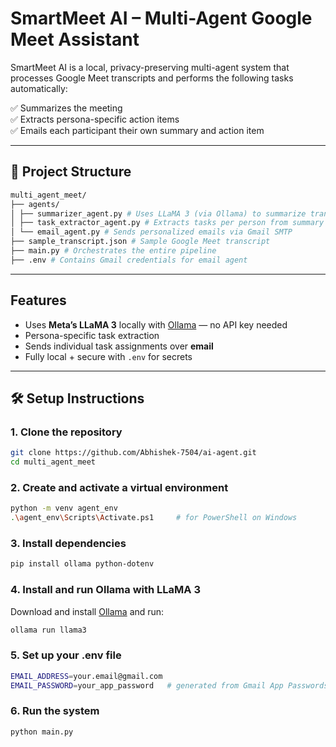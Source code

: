 # SmartMeet AI – Multi-Agent Google Meet Assistant

SmartMeet AI is a local, privacy-preserving multi-agent system that processes Google Meet transcripts and performs the following tasks automatically:

✅ Summarizes the meeting  
✅ Extracts persona-specific action items  
✅ Emails each participant their own summary and action item

---

## 📁 Project Structure

```bash
multi_agent_meet/
├── agents/
│ ├── summarizer_agent.py # Uses LLaMA 3 (via Ollama) to summarize transcript
│ ├── task_extractor_agent.py # Extracts tasks per person from summary
│ └── email_agent.py # Sends personalized emails via Gmail SMTP
├── sample_transcript.json # Sample Google Meet transcript
├── main.py # Orchestrates the entire pipeline
├── .env # Contains Gmail credentials for email agent
```

---

## Features

- Uses **Meta’s LLaMA 3** locally with [Ollama](https://ollama.com/) — no API key needed
- Persona-specific task extraction
- Sends individual task assignments over **email**
- Fully local + secure with `.env` for secrets

---

## 🛠 Setup Instructions

### 1. Clone the repository

```bash
git clone https://github.com/Abhishek-7504/ai-agent.git
cd multi_agent_meet
```
### 2. Create and activate a virtual environment
```bash
python -m venv agent_env
.\agent_env\Scripts\Activate.ps1     # for PowerShell on Windows
```
### 3. Install dependencies
```bash
pip install ollama python-dotenv
```
### 4. Install and run Ollama with LLaMA 3

Download and install [Ollama](https://ollama.com/download) and run:
```bash
ollama run llama3
```
### 5. Set up your .env file
```bash
EMAIL_ADDRESS=your.email@gmail.com
EMAIL_PASSWORD=your_app_password   # generated from Gmail App Passwords
```
### 6. Run the system
```bash
python main.py
```
